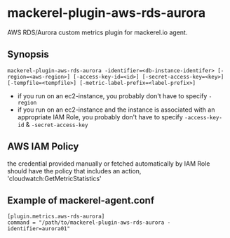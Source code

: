 mackerel-plugin-aws-rds-aurora
=======================

AWS RDS/Aurora custom metrics plugin for mackerel.io agent.

## Synopsis

```shell
mackerel-plugin-aws-rds-aurora -identifier=<db-instance-identifer> [-region=<aws-region>] [-access-key-id=<id>] [-secret-access-key=<key>] [-tempfile=<tempfile>] [-metric-label-prefix=<label-prefix>]
```
* if you run on an ec2-instance, you probably don't have to specify `-region`
* if you run on an ec2-instance and the instance is associated with an appropriate IAM Role, you probably don't have to specify `-access-key-id` & `-secret-access-key`

## AWS IAM Policy
the credential provided manually or fetched automatically by IAM Role should have the policy that includes an action, 'cloudwatch:GetMetricStatistics'

## Example of mackerel-agent.conf

```
[plugin.metrics.aws-rds-aurora]
command = "/path/to/mackerel-plugin-aws-rds-aurora -identifier=aurora01"
```

